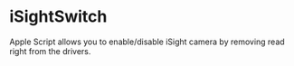 # iSightSwitch
Apple Script allows you to enable/disable iSight camera by removing read right from the drivers.
